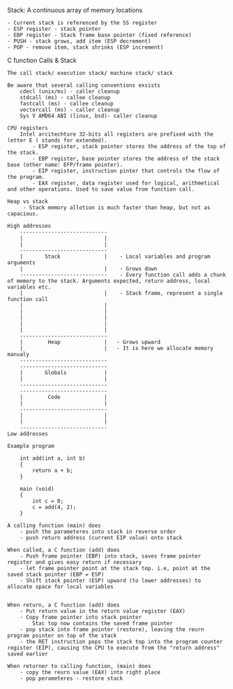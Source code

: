 Stack: A continuous array of memory locations 

	- Current stack is referenced by the SS register 
	- ESP register - stack pointer 
	- EBP register - Stack frame base pointer (fixed reference) 
	- PUSH - stack grows, add item (ESP decrement) 
	- POP - remove item, stack shrinks (ESP increment) 


C function Calls & Stack 
	
	The call stack/ execution stack/ machine stack/ stack

	Be aware that several calling conventions exsists 
		cdecl (unix/ms) - caller cleanup 
		stdcall (ms) - callee cleanup 
		fastcall (ms) - callee cleanup 
		vectorcall (ms) - caller cleanup 
		Sys V AMD64 ABI (linux, bsd)- caller cleanup 

	CPU registers 
		Intel arcitechture 32-bits all registers are prefixed with the letter E ( stands for extended). 
			- ESP register, stack pointer stores the address of the top of the stack. 
			- EBP register, base pointer stores the address of the stack base (other name: EFP/frame pointer).
			- EIP register, instruction pinter that controls the flow of the program. 
			- EAX register, data register used for logical, arithmetical and other operations. Used to save value from function call.  

	Heap vs stack 
		 - Stack memory allotion is much faster than heap, but not as capacious. 

	High addresses
		----------------------------
		|                          |
		|                          |
		----------------------------
		|       Stack              |	- Local variables and program arguments 
		|                          |	- Grows down 
		----------------------------    - Every function call adds a chunk of memory to the stack. Arguments expected, return address, local variables etc. 
		|                          |	- Stack frame, represent a single function call  
		|                          |
		|                          |
		|                          |
		|                          |
		|                          |
		----------------------------
		|        Heap              |   - Grows upward 
		|                          |   - It is here we allocate memory manualy 
		----------------------------
		----------------------------
		|       Globals            |
		|                          |
		----------------------------
		----------------------------
		|        Code              |
		|                          |
		----------------------------
		|                          |
		|                          |
		----------------------------
	Low addresses 

	Example program 
		
		int add(int a, int b) 
		{
			return a + b;
		}

		main (void) 
		{
			int c = 0;
			c = add(4, 2);
		}

	A calling function (main) does 
		- push the parameteres into stack in reverse order 
		- push return address (current EIP value) onto stack 

	When called, a C function (add) does 
		- Push frame pointer (EBP) into stack, saves frame pointer register and gives easy return if necessary 
		- let frame pointer point at the stack top. i.e, point at the saved stack pointer (EBP = ESP) 
		- Shift stack pointer (ESP) upward (to lower addresses) to allocate space for local variables 
		

	When return, a C function (add) does 
		- Put return value in the return value register (EAX) 
		- Copy frame pointer into stack pointer 
			Stac top now contains the saved frame pointer 
		- pop stack into frame pointer (restore), leaving the reurn program pointer on top of the stack 
		- the RET instruction pops the stack top into the program counter register (EIP), causing the CPU to execute from the "return address" saved earlier 

	When returner to calling function, (main) does 
		- copy the reurn value (EAX) into right place 
		- pop perameteres - restore stack  
